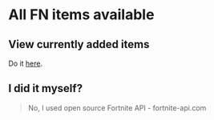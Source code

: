 # All FN items available


## View currently added items

Do it [here](http://l92628ik.beget.tech).

## I did it myself?

> No, I used open source Fortnite API - fortnite-api.com
